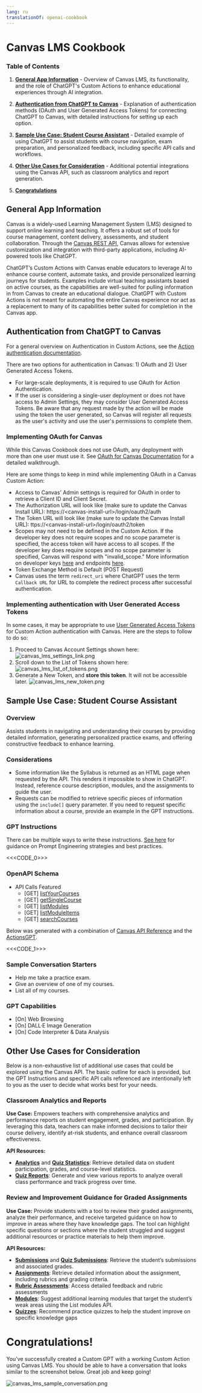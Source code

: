 ```yaml
---
lang: ru
translationOf: openai-cookbook
---
```


# Canvas LMS Cookbook

### Table of Contents

1. [**General App Information**](#general-app-information) - Overview of Canvas LMS, its functionality, and the role of ChatGPT's Custom Actions to enhance educational experiences through AI integration.

2. [**Authentication from ChatGPT to Canvas**](#authentication-from-chatgpt-to-canvas) - Explanation of authentication methods (OAuth and User Generated Access Tokens) for connecting ChatGPT to Canvas, with detailed instructions for setting up each option.

3. [**Sample Use Case: Student Course Assistant**](#sample-use-case-student-course-assistant) - Detailed example of using ChatGPT to assist students with course navigation, exam preparation, and personalized feedback, including specific API calls and workflows.

4. [**Other Use Cases for Consideration**](#other-use-cases-for-consideration) - Additional potential integrations using the Canvas API, such as classroom analytics and report generation.

5. [**Congratulations**](#congratulations)  

## General App Information

Canvas is a widely-used Learning Management System (LMS) designed to support online learning and teaching. It offers a robust set of tools for course management, content delivery, assessments, and student collaboration. Through the [Canvas REST API](https://canvas.instructure.com/doc/api/all_resources.html), Canvas allows for extensive customization and integration with third-party applications, including AI-powered tools like ChatGPT. 

ChatGPT’s Custom Actions with Canvas enable educators to leverage AI to enhance course content, automate tasks, and provide personalized learning journeys for students. Examples include virtual teaching assistants based on active courses, as the capabilities are well-suited for pulling information in from Canvas to create an educational dialogue. ChatGPT with Custom Actions is not meant for automating the entire Canvas experience nor act as a replacement to many of its capabilities better suited for completion in the Canvas app. 

## Authentication from ChatGPT to Canvas

For a general overview on Authentication in Custom Actions, see the [Action authentication documentation](https://platform.openai.com/docs/actions/authentication).

There are two options for authentication in Canvas: 1) OAuth and 2) User Generated Access Tokens.
- For large-scale deployments, it is required to use OAuth for Action Authentication.
- If the user is considering a single-user deployment or does not have access to Admin Settings, they may consider User Generated Access Tokens. Be aware that any request made by the action will be made using the token the user generated, so Canvas will register all requests as the user's activity and use the user's permissions to complete them.

### Implementing OAuth for Canvas

While this Canvas Cookbook does not use OAuth, any deployment with more than one user must use it. See [OAuth for Canvas Documentation](https://canvas.instructure.com/doc/api/file.oauth.html#oauth2-flow) for a detailed walkthrough. 

Here are some things to keep in mind while implementing OAuth in a Canvas Custom Action:

-  Access to Canvas’ Admin settings is required for OAuth in order to retrieve a Client ID and Client Secret.
-  The Authorization URL will look like (make sure to update the Canvas Install URL): https://&lt;canvas-install-url&gt;/login/oauth2/auth
-  The Token URL will look like (make sure to update the Canvas Install URL): ttps://&lt;canvas-install-url&gt;/login/oauth2/token
-  Scopes may not need to be defined in the Custom Action. If the developer key does not require scopes and no scope parameter is specified, the access token will have access to all scopes. If the developer key does require scopes and no scope parameter is specified, Canvas will respond with "invalid_scope." More information on developer keys [here](https://canvas.instructure.com/doc/api/file.developer_keys.html) and endpoints [here](https://canvas.instructure.com/doc/api/file.oauth_endpoints.html#get-login-oauth2-auth).
-  Token Exchange Method is Default (POST Request)
-  Canvas uses the term `redirect_uri` where ChatGPT uses the term `Callback URL` for URL to complete the redirect process after successful authentication.

### Implementing authentication with User Generated Access Tokens

In some cases, it may be appropriate to use [User Generated Access Tokens](https://canvas.instructure.com/doc/api/file.oauth.html#manual-token-generation) for Custom Action authentication with Canvas. Here are the steps to follow to do so:

  1. Proceed to Canvas Account Settings shown here:
  ![canvas_lms_settings_link.png](../../../images/canvas_lms_settings_link.png)
  2. Scroll down to the List of Tokens shown here:          
  ![canvas_lms_list_of_tokens.png](../../../images/canvas_lms_list_of_tokens.png)
  3. Generate a New Token, and **store this token**. It will not be accessible later.
  ![canvas_lms_new_token.png](../../../images/canvas_lms_new_token.png)

## Sample Use Case: Student Course Assistant

### Overview

Assists students in navigating and understanding their courses by providing detailed information, generating personalized practice exams, and offering constructive feedback to enhance learning.

### Considerations

- Some information like the Syllabus is returned as an HTML page when requested by the API. This renders it impossible to show in ChatGPT. Instead, reference course description, modules, and the assignments to guide the user.
- Requests can be modified to retrieve specific pieces of information using the `include[]` query parameter. If you need to request specific information about a course, provide an example in the GPT instructions.

### GPT Instructions

There can be multiple ways to write these instructions. [See here](https://platform.openai.com/docs/guides/prompt-engineering) for guidance on Prompt Engineering strategies and best practices.

<<&lt;CODE_0&gt;>>

### OpenAPI Schema

- API Calls Featured
  - [GET] [listYourCourses](https://canvas.instructure.com/doc/api/courses.html#method.courses.index)
  - [GET] [getSingleCourse](https://canvas.instructure.com/doc/api/courses.html#method.courses.show)
  - [GET] [listModules](https://canvas.instructure.com/doc/api/modules.html#method.context_modules_api.index)
  - [GET] [listModuleItems](https://canvas.instructure.com/doc/api/modules.html#method.context_module_items_api.index)
  - [GET] [searchCourses](https://canvas.instructure.com/doc/api/search.html#method.search.all_courses)

Below was generated with a combination of [Canvas API Reference](https://canvas.instructure.com/doc/api/index.html) and the [ActionsGPT](https://chatgpt.com/g/g-TYEliDU6A-actionsgpt).

<<&lt;CODE_1&gt;>>

### Sample Conversation Starters

- Help me take a practice exam.
- Give an overview of one of my courses.
- List all of my courses.

### GPT Capabilities

- [On] Web Browsing
- [On] DALL·E Image Generation
- [On] Code Interpreter & Data Analysis

## Other Use Cases for Consideration

Below is a non-exhaustive list of additional use cases that could be explored using the Canvas API. The basic outline for each is provided, but the GPT Instructions and specific API calls referenced are intentionally left to you as the user to decide what works best for your needs. 

### Classroom Analytics and Reports

**Use Case:** Empowers teachers with comprehensive analytics and performance reports on student engagement, grades, and participation. By leveraging this data, teachers can make informed decisions to tailor their course delivery, identify at-risk students, and enhance overall classroom effectiveness.

**API Resources:**

- [**Analytics**](https://canvas.instructure.com/doc/api/analytics.html) and [**Quiz Statistics**](https://canvas.instructure.com/doc/api/quiz_statistics.html): Retrieve detailed data on student participation, grades, and course-level statistics.
- [**Quiz Reports**](https://canvas.instructure.com/doc/api/quiz_reports.html): Generate and view various reports to analyze overall class performance and track progress over time.

### Review and Improvement Guidance for Graded Assignments

**Use Case:** Provide students with a tool to review their graded assignments, analyze their performance, and receive targeted guidance on how to improve in areas where they have knowledge gaps. The tool can highlight specific questions or sections where the student struggled and suggest additional resources or practice materials to help them improve.

**API Resources:**

- [**Submissions**](https://canvas.instructure.com/doc/api/submissions.html) and [**Quiz Submissions**](https://canvas.instructure.com/doc/api/quiz_submissions.html): Retrieve the student’s submissions and associated grades.
- [**Assignments**](https://canvas.instructure.com/doc/api/assignments.html): Retrieve detailed information about the assignment, including rubrics and grading criteria.
- [**Rubric Assessments**](https://canvas.instructure.com/doc/api/rubrics.html): Access detailed feedback and rubric assessments
- [**Modules**](https://canvas.instructure.com/doc/api/modules.html): Suggest additional learning modules that target the student’s weak areas using the List modules API.
- [**Quizzes**](https://canvas.instructure.com/doc/api/quizzes.html): Recommend practice quizzes to help the student improve on specific knowledge gaps

# Congratulations!

You’ve successfully created a Custom GPT with a working Custom Action using Canvas LMS. You should be able to have a conversation that looks similar to the screenshot below. Great job and keep going!

![canvas_lms_sample_conversation.png](../../../images/canvas_lms_sample_conversation.png) 

